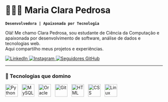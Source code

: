 # 👩🏻‍💻 Maria Clara Pedrosa

**`Desenvolvedora | Apaixonada por Tecnologia`**

Olá! Me chamo Clara Pedrosa, sou estudante de Ciência da Computação e apaixonada por desenvolvimento de software, análise de dados e tecnologias web.  
Aqui compartilho meus projetos e experiências.

<p align="left">
    <a href="https://www.linkedin.com/in/maria-clara-pedrosa/">
        <img 
            alt="LinkedIn" 
            title="Conecte-se comigo no LinkedIn" 
            src="https://custom-icon-badges.demolab.com/badge/LinkedIn-Conecte-se-blue?logo=linkedin&style=for-the-badge"
        />
    </a>
    <a href="https://www.instagram.com/clara_ppedrosa/">
        <img 
            alt="Instagram" 
            title="Siga-me no Instagram" 
            src="https://custom-icon-badges.demolab.com/badge/Instagram-Siga-me-pink?logo=instagram&style=for-the-badge"
        />
    </a>
    <a href="https://github.com/seuusuario">
        <img 
            alt="Seguidores GitHub" 
            title="Me siga no GitHub" 
            src="https://custom-icon-badges.demolab.com/github/followers/seuusuario?color=236ad3&labelColor=1155ba&style=for-the-badge&logo=github&label=Seguidores&logoColor=white"
        />
    </a>
</p>

---

### 🤖 Tecnologias que domino

<img align="left" alt="Python" width="40px" style="padding-right:10px;" src="https://cdn.jsdelivr.net/gh/devicons/devicon/icons/python/python-original.svg"/>
<img align="left" alt="MySQL" width="40px" style="padding-right:10px;" src="https://cdn.jsdelivr.net/gh/devicons/devicon/icons/mysql/mysql-original.svg"/>
<img align="left" alt="Oracle" width="40px" style="padding-right:10px;" src="https://cdn.jsdelivr.net/gh/devicons/devicon/icons/oracle/oracle-original.svg"/>
<img align="left" alt="Git" width="40px" style="padding-right:10px;" src="https://cdn.jsdelivr.net/gh/devicons/devicon/icons/git/git-original.svg"/>
<img align="left" alt="HTML" width="40px" style="padding-right:10px;" src="https://cdn.jsdelivr.net/gh/devicons/devicon/icons/html5/html5-original.svg"/>
<img align="left" alt="CSS" width="40px" style="padding-right:10px;" src="https://cdn.jsdelivr.net/gh/devicons/devicon/icons/css3/css3-original.svg"/>
<img align="left" alt="Linux" width="40px" style="padding-right:10px;" src="https://cdn.jsdelivr.net/gh/devicons/devicon/icons/linux/linux-original.svg"/>

